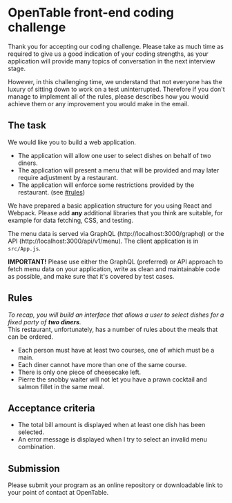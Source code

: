 # OpenTable front-end coding challenge

Thank you for accepting our coding challenge. Please take as much time as required to give us a good indication of your
coding strengths, as your application will provide many topics of conversation in the next interview stage.

However, in this challenging time, we understand that not everyone has the luxury of sitting down to work on a test
uninterrupted. Therefore if you don't manage to implement all of the rules, please describes how you would achieve them
or any improvement you would make in the email.

## The task

We would like you to build a web application.

-   The application will allow one user to select dishes on behalf of two diners.
-   The application will present a menu that will be provided and may later require adjustment by a restaurant.
-   The application will enforce some restrictions provided by the restaurant. (see [#rules](#rules))

We have prepared a basic application structure for you using React and Webpack. Please add **any** additional libraries
that you think are suitable, for example for data fetching, CSS, and testing.

The menu data is served via GraphQL (http://localhost:3000/graphql) or the API (http://localhost:3000/api/v1/menu). The
client application is in `src/App.js`.

**IMPORTANT!** Please use either the GraphQL (preferred) or API approach to fetch menu data on your application, write
as clean and maintainable code as possible, and make sure that it's covered by test cases.

## Rules

_To recap, you will build an interface that allows a user to select dishes for a fixed party of **two diners**._\
This restaurant, unfortunately, has a number of rules about the meals that can be ordered.

-   Each person must have at least two courses, one of which must be a main.
-   Each diner cannot have more than one of the same course.
-   There is only one piece of cheesecake left.
-   Pierre the snobby waiter will not let you have a prawn cocktail and salmon fillet in the same meal.

## Acceptance criteria

-   The total bill amount is displayed when at least one dish has been selected.
-   An error message is displayed when I try to select an invalid menu combination.

## Submission

Please submit your program as an online repository or downloadable link to your point of contact at OpenTable.
